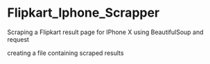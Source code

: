 # Flipkart_Iphone_Scrapper
Scraping a Flipkart result page for IPhone X using BeautifulSoup and request

creating a file containing scraped results
